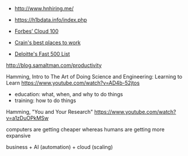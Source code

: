 
- http://www.hnhiring.me/
- https://h1bdata.info/index.php


- [Forbes’ Cloud 100](https://www.forbes.com/cloud100)
- [Crain's best places to work](https://www.crainsnewyork.com/html-page/672466)
- [Deloitte's Fast 500 List](https://www2.deloitte.com/us/en/pages/technology-media-and-telecommunications/articles/fast500-winners.html)


http://blog.samaltman.com/productivity

Hamming, Intro to The Art of Doing Science and Engineering: Learning to Learn
https://www.youtube.com/watch?v=AD4b-52jtos

- education: what, when, and why to do things
- training: how to do things

Hamming, "You and Your Research"
https://www.youtube.com/watch?v=a1zDuOPkMSw


computers are getting cheaper whereas humans are getting more expansive


business + AI (automation) + cloud (scaling)
